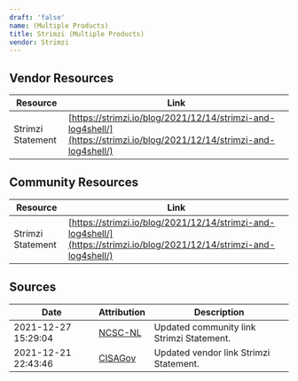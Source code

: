 ```yaml
---
draft: 'false'
name: (Multiple Products)
title: Strimzi (Multiple Products)
vendor: Strimzi
---
```


## Vendor Resources
| Resource | Link |
| --- | --- |
| Strimzi Statement | [https://strimzi.io/blog/2021/12/14/strimzi-and-log4shell/](https://strimzi.io/blog/2021/12/14/strimzi-and-log4shell/) |

## Community Resources
| Resource | Link |
| --- | --- |
| Strimzi Statement | [https://strimzi.io/blog/2021/12/14/strimzi-and-log4shell/](https://strimzi.io/blog/2021/12/14/strimzi-and-log4shell/) |


## Sources
| Date | Attribution | Description |
| --- | --- | --- |
| 2021-12-27 15:29:04 | [NCSC-NL](https://github.com/NCSC-NL/log4shell/blob/main/software/README.md) | Updated community link Strimzi Statement.  |
| 2021-12-21 22:43:46 | [CISAGov](https://raw.githubusercontent.com/cisagov/log4j-affected-db/develop/README.md) | Updated vendor link Strimzi Statement.  |

